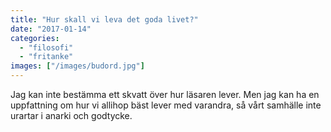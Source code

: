 ```yaml
---
title: "Hur skall vi leva det goda livet?"
date: "2017-01-14"
categories: 
  - "filosofi"
  - "fritanke"
images: ["/images/budord.jpg"]
---
```


Jag kan inte bestämma ett skvatt över hur läsaren lever. Men jag kan ha en uppfattning om hur vi allihop bäst lever med varandra, så vårt samhälle inte urartar i anarki och godtycke.
